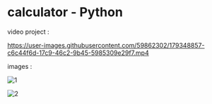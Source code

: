 # calculator - Python 

video project :

https://user-images.githubusercontent.com/59862302/179348857-c6c44f6d-17c9-46c2-9b45-5985309e29f7.mp4


images :

![1](https://user-images.githubusercontent.com/59862302/174889408-e57210e1-58fd-4ee7-a1b4-b0f926f9a2e5.jpg)

![2](https://user-images.githubusercontent.com/59862302/174889428-64241daf-8594-415d-a1b2-808fbd905727.jpg)
